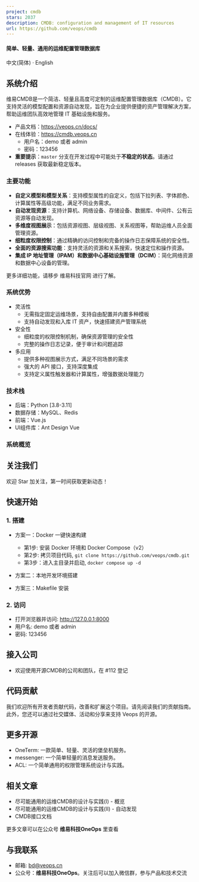 ```yaml
---
project: cmdb
stars: 2037
description: CMDB: configuration and management of IT resources
url: https://github.com/veops/cmdb
---
```


#### 简单、轻量、通用的运维配置管理数据库

中文(简体) · English

系统介绍
----

维易CMDB是一个简洁、轻量且高度可定制的运维配置管理数据库（CMDB）。它支持灵活的模型配置和资源自动发现，旨在为企业提供便捷的资产管理解决方案，帮助运维团队高效地管理 IT 基础设施和服务。

-   产品文档：https://veops.cn/docs/
-   在线体验：https://cmdb.veops.cn
    -   用户名：demo 或者 admin
    -   密码：123456
-   **重要提示**：`master` 分支在开发过程中可能处于**不稳定的状态**。请通过 releases 获取最新稳定版本。

### 主要功能

-   **自定义模型和模型关系**：支持模型属性的自定义，包括下拉列表、字体颜色、计算属性等高级功能，满足不同业务需求。
-   **自动发现资源**：支持计算机、网络设备、存储设备、数据库、中间件、公有云资源等自动发现。
-   **多维度视图展示**：包括资源视图、层级视图、关系视图等，帮助运维人员全面管理资源。
-   **细粒度权限控制**：通过精确的访问控制和完备的操作日志保障系统的安全性。
-   **全面的资源搜索功能**：支持灵活的资源和关系搜索，快速定位和操作资源。
-   **集成 IP 地址管理（IPAM）和数据中心基础设施管理（DCIM）**：简化网络资源和数据中心设备的管理。

更多详细功能，请移步 维易科技官网 进行了解。

### 系统优势

-   灵活性
    -   无需指定固定运维场景，支持自由配置并内置多种模板
    -   支持自动发现和入库 IT 资产，快速搭建资产管理系统
-   安全性
    -   细粒度的权限控制机制，确保资源管理的安全性
    -   完整的操作日志记录，便于审计和问题追踪
-   多应用
    -   提供多种视图展示方式，满足不同场景的需求
    -   强大的 API 接口，支持深度集成
    -   支持定义属性触发器和计算属性，增强数据处理能力

### 技术栈

-   后端：Python \[3.8-3.11\]
-   数据存储：MySQL、Redis
-   前端：Vue.js
-   UI组件库：Ant Design Vue

### 系统概览

关注我们
----

欢迎 Star 加关注，第一时间获取更新动态！

快速开始
----

### 1\. 搭建

-   方案一：Docker 一键快速构建
    
    -   第1步: 安装 Docker 环境和 Docker Compose（v2）
    -   第2步: 拷贝项目代码, `git clone https://github.com/veops/cmdb.git`
    -   第3步：进入主目录并启动, `docker compose up -d`
-   方案二：本地开发环境搭建
    
-   方案三：Makefile 安装
    

### 2\. 访问

-   打开浏览器并访问: http://127.0.0.1:8000
-   用户名: demo 或者 admin
-   密码: 123456

接入公司
----

-   欢迎使用开源CMDB的公司和团队，在 #112 登记

代码贡献
----

我们欢迎所有开发者贡献代码，改善和扩展这个项目。请先阅读我们的贡献指南。此外，您还可以通过社交媒体、活动和分享来支持 Veops 的开源。

更多开源
----

-   OneTerm: 一款简单、轻量、灵活的堡垒机服务。
-   messenger: 一个简单轻量的消息发送服务。
-   ACL: 一个简单通用的权限管理系统设计与实践。

相关文章
----

-   尽可能通用的运维CMDB的设计与实践(Ⅰ) - 概览
-   尽可能通用的运维CMDB的设计与实践(ⅠⅠ) - 自动发现
-   CMDB接口文档

更多文章可以在公众号 **维易科技OneOps** 里查看

与我联系
----

-   邮箱: bd@veops.cn
-   公众号：**维易科技OneOps**。关注后可以加入微信群，参与产品和技术交流
